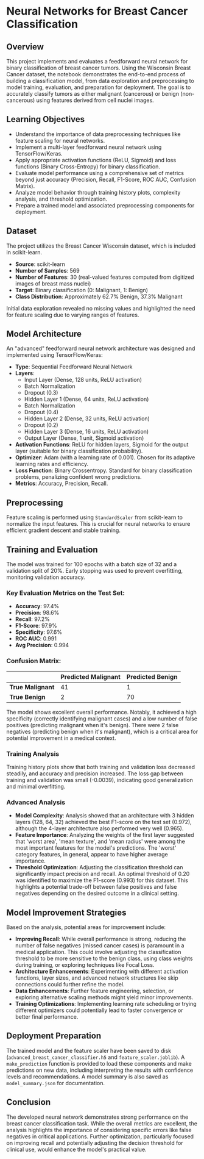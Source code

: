 # Neural Networks for Breast Cancer Classification

## Overview

This project implements and evaluates a feedforward neural network for binary classification of breast cancer tumors. Using the Wisconsin Breast Cancer dataset, the notebook demonstrates the end-to-end process of building a classification model, from data exploration and preprocessing to model training, evaluation, and preparation for deployment. The goal is to accurately classify tumors as either malignant (cancerous) or benign (non-cancerous) using features derived from cell nuclei images.

## Learning Objectives

*   Understand the importance of data preprocessing techniques like feature scaling for neural networks.
*   Implement a multi-layer feedforward neural network using TensorFlow/Keras.
*   Apply appropriate activation functions (ReLU, Sigmoid) and loss functions (Binary Cross-Entropy) for binary classification.
*   Evaluate model performance using a comprehensive set of metrics beyond just accuracy (Precision, Recall, F1-Score, ROC AUC, Confusion Matrix).
*   Analyze model behavior through training history plots, complexity analysis, and threshold optimization.
*   Prepare a trained model and associated preprocessing components for deployment.

## Dataset

The project utilizes the Breast Cancer Wisconsin dataset, which is included in scikit-learn.

*   **Source**: scikit-learn
*   **Number of Samples**: 569
*   **Number of Features**: 30 (real-valued features computed from digitized images of breast mass nuclei)
*   **Target**: Binary classification (0: Malignant, 1: Benign)
*   **Class Distribution**: Approximately 62.7% Benign, 37.3% Malignant

Initial data exploration revealed no missing values and highlighted the need for feature scaling due to varying ranges of features.

## Model Architecture

An "advanced" feedforward neural network architecture was designed and implemented using TensorFlow/Keras:

*   **Type**: Sequential Feedforward Neural Network
*   **Layers**:
    *   Input Layer (Dense, 128 units, ReLU activation)
    *   Batch Normalization
    *   Dropout (0.3)
    *   Hidden Layer 1 (Dense, 64 units, ReLU activation)
    *   Batch Normalization
    *   Dropout (0.4)
    *   Hidden Layer 2 (Dense, 32 units, ReLU activation)
    *   Dropout (0.2)
    *   Hidden Layer 3 (Dense, 16 units, ReLU activation)
    *   Output Layer (Dense, 1 unit, Sigmoid activation)
*   **Activation Functions**: ReLU for hidden layers, Sigmoid for the output layer (suitable for binary classification probability).
*   **Optimizer**: Adam (with a learning rate of 0.001). Chosen for its adaptive learning rates and efficiency.
*   **Loss Function**: Binary Crossentropy. Standard for binary classification problems, penalizing confident wrong predictions.
*   **Metrics**: Accuracy, Precision, Recall.

## Preprocessing

Feature scaling is performed using `StandardScaler` from scikit-learn to normalize the input features. This is crucial for neural networks to ensure efficient gradient descent and stable training.

## Training and Evaluation

The model was trained for 100 epochs with a batch size of 32 and a validation split of 20%. Early stopping was used to prevent overfitting, monitoring validation accuracy.

### Key Evaluation Metrics on the Test Set:

*   **Accuracy**: 97.4%
*   **Precision**: 98.6%
*   **Recall**: 97.2%
*   **F1-Score**: 97.9%
*   **Specificity**: 97.6%
*   **ROC AUC**: 0.991
*   **Avg Precision**: 0.994

### Confusion Matrix:

|                | Predicted Malignant | Predicted Benign |
| :------------- | :------------------ | :--------------- |
| **True Malignant** | 41                  | 1                |
| **True Benign**    | 2                   | 70               |

The model shows excellent overall performance. Notably, it achieved a high specificity (correctly identifying malignant cases) and a low number of false positives (predicting malignant when it's benign). There were 2 false negatives (predicting benign when it's malignant), which is a critical area for potential improvement in a medical context.

### Training Analysis

Training history plots show that both training and validation loss decreased steadily, and accuracy and precision increased. The loss gap between training and validation was small (-0.0039), indicating good generalization and minimal overfitting.

### Advanced Analysis

*   **Model Complexity**: Analysis showed that an architecture with 3 hidden layers (128, 64, 32) achieved the best F1-score on the test set (0.972), although the 4-layer architecture also performed very well (0.965).
*   **Feature Importance**: Analyzing the weights of the first layer suggested that 'worst area', 'mean texture', and 'mean radius' were among the most important features for the model's predictions. The 'worst' category features, in general, appear to have higher average importance.
*   **Threshold Optimization**: Adjusting the classification threshold can significantly impact precision and recall. An optimal threshold of 0.20 was identified to maximize the F1-score (0.993) for this dataset. This highlights a potential trade-off between false positives and false negatives depending on the desired outcome in a clinical setting.

## Model Improvement Strategies

Based on the analysis, potential areas for improvement include:

*   **Improving Recall**: While overall performance is strong, reducing the number of false negatives (missed cancer cases) is paramount in a medical application. This could involve adjusting the classification threshold to be more sensitive to the benign class, using class weights during training, or exploring techniques like Focal Loss.
*   **Architecture Enhancements**: Experimenting with different activation functions, layer sizes, and advanced network structures like skip connections could further refine the model.
*   **Data Enhancements**: Further feature engineering, selection, or exploring alternative scaling methods might yield minor improvements.
*   **Training Optimizations**: Implementing learning rate scheduling or trying different optimizers could potentially lead to faster convergence or better final performance.

## Deployment Preparation

The trained model and the feature scaler have been saved to disk (`advanced_breast_cancer_classifier.h5` and `feature_scaler.joblib`). A `make_prediction` function is provided to load these components and make predictions on new data, including interpreting the results with confidence levels and recommendations. A model summary is also saved as `model_summary.json` for documentation.

## Conclusion

The developed neural network demonstrates strong performance on the breast cancer classification task. While the overall metrics are excellent, the analysis highlights the importance of considering specific errors like false negatives in critical applications. Further optimization, particularly focused on improving recall and potentially adjusting the decision threshold for clinical use, would enhance the model's practical value.
